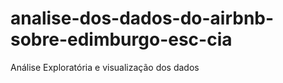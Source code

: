 # analise-dos-dados-do-airbnb-sobre-edimburgo-esc-cia
Análise Exploratória e visualização dos dados
